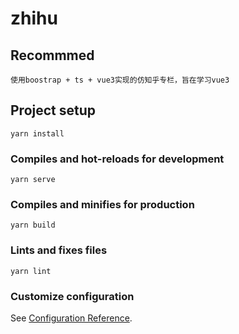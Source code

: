 # zhihu

## Recommmed
```
使用boostrap + ts + vue3实现的仿知乎专栏，旨在学习vue3
```
## Project setup
```
yarn install
```

### Compiles and hot-reloads for development
```
yarn serve
```

### Compiles and minifies for production
```
yarn build
```

### Lints and fixes files
```
yarn lint
```

### Customize configuration
See [Configuration Reference](https://cli.vuejs.org/config/).
